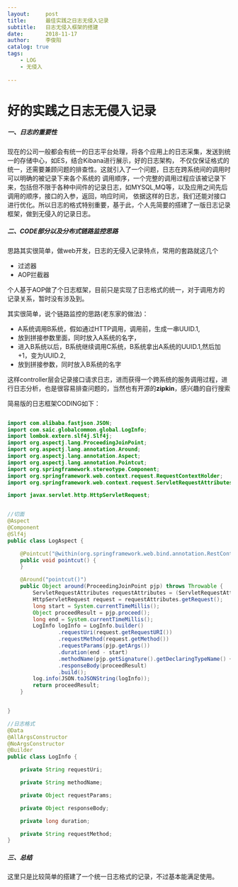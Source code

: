 ```yaml
---
layout:     post
title:      最佳实践之日志无侵入记录
subtitle:   日志无侵入框架的搭建
date:       2018-11-17
author:     李俊阳
catalog: true
tags:
    - LOG
    - 无侵入
  
---
```

# 好的实践之日志无侵入记录

##### 一、日志的重要性

现在的公司一般都会有统一的日志平台处理，将各个应用上的日志采集，发送到统一的存储中心，如ES，结合Kibana进行展示，好的日志架构，
不仅仅保证格式的统一，还需要兼顾问题的排查性。这就引入了一个问题，日志在跨系统间的调用时可以明确的被记录下来各个系统的
调用顺序，一个完整的调用过程应该被记录下来，包括但不限于各种中间件的记录日志，如MYSQL,MQ等，以及应用之间先后调用的顺序，接口的入参，返回，响应时间，
依据这样的日志，我们还能对接口进行优化。所以日志的格式特别重要，基于此，个人先简要的搭建了一版日志记录框架，做到无侵入的记录日志。



##### 二、CODE部分以及分布式链路监控思路

思路其实很简单，做web开发，日志的无侵入记录特点，常用的套路就这几个
* 过滤器
* AOP拦截器

个人基于AOP做了个日志框架，目前只是实现了日志格式的统一，对于调用方的记录关系，暂时没有涉及到。

其实很简单，说个链路监控的思路(老东家的做法)：
* A系统调用B系统，假如通过HTTP调用，调用前，生成一串UUID.1,
* 放到拼接参数里面，同时放入A系统的名字，
* 进入B系统以后，B系统继续调用C系统，B系统拿出A系统的UUID.1,然后加+1，变为UUID.2,
* 放到拼接参数，同时放入B系统的名字

这样controller层会记录接口请求日志，进而获得一个跨系统的服务调用过程，进行日志分析，也是很容易排查问题的，当然也有开源的**zipkin**，感兴趣的自行搜索

简易版的日志框架CODING如下：


```java

import com.alibaba.fastjson.JSON;
import com.saic.globalcommon.global.LogInfo;
import lombok.extern.slf4j.Slf4j;
import org.aspectj.lang.ProceedingJoinPoint;
import org.aspectj.lang.annotation.Around;
import org.aspectj.lang.annotation.Aspect;
import org.aspectj.lang.annotation.Pointcut;
import org.springframework.stereotype.Component;
import org.springframework.web.context.request.RequestContextHolder;
import org.springframework.web.context.request.ServletRequestAttributes;

import javax.servlet.http.HttpServletRequest;


//切面
@Aspect
@Component
@Slf4j
public class LogAspect {

    @Pointcut("@within(org.springframework.web.bind.annotation.RestController)")
    public void pointcut() {
    }

    @Around("pointcut()")
    public Object around(ProceedingJoinPoint pjp) throws Throwable {
        ServletRequestAttributes requestAttributes = (ServletRequestAttributes) RequestContextHolder.getRequestAttributes();
        HttpServletRequest request = requestAttributes.getRequest();
        long start = System.currentTimeMillis();
        Object proceedResult = pjp.proceed();
        long end = System.currentTimeMillis();
        LogInfo logInfo = LogInfo.builder()
                .requestUri(request.getRequestURI())
                .requestMethod(request.getMethod())
                .requestParams(pjp.getArgs())
                .duration(end - start)
                .methodName(pjp.getSignature().getDeclaringTypeName() + "." + pjp.getSignature().getName())
                .responseBody(proceedResult)
                .build();
        log.info(JSON.toJSONString(logInfo));
        return proceedResult;
    }


}

//日志格式
@Data
@AllArgsConstructor
@NoArgsConstructor
@Builder
public class LogInfo {

    private String requestUri;

    private String methodName;

    private Object requestParams;

    private Object responseBody;

    private long duration;

    private String requestMethod;
}
```

##### 三、总结

这里只是比较简单的搭建了一个统一日志格式的记录，不过基本能满足使用。

    


